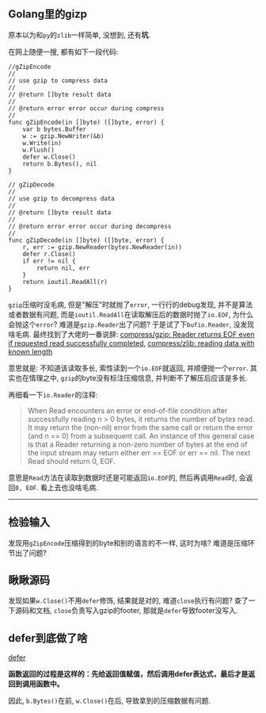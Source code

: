 ## Golang里的gizp

原本以为和`py`的`zlib`一样简单, 没想到, 还有**坑**.

在网上随便一搜, 都有如下一段代码:
```golang
//gZipEncode
//
// use gzip to compress data
//
// @return []byte result data
//
// @return error error occur during compress
//
func gZipEncode(in []byte) ([]byte, error) {
	var b bytes.Buffer
	w := gzip.NewWriter(&b)
	w.Write(in)
	w.Flush()
	defer w.Close()
	return b.Bytes(), nil
}

// gZipDecode
//
// use gzip to decompress data
//
// @return []byte result data
//
// @return error error occur during decompress
//
func gZipDecode(in []byte) ([]byte, error) {
	r, err := gzip.NewReader(bytes.NewReader(in))
	defer r.Close()
	if err != nil {
		return nil, err
	}
	return ioutil.ReadAll(r)
}
```

`gzip`压缩时没毛病, 但是"解压"时就抛了`error`, 一行行的debug发现, 并不是算法或者数据有问题, 而是`ioutil.ReadAll`在读取解压后的数据时抛了`io.EOF`, 为什么会抛这个`error`?
难道是`gzip.Reader`出了问题? 于是试了下`bufio.Reader`, 没发现啥毛病.
最终找到了大佬的一番说辞: [compress/gzip: Reader returns EOF even if requested read successfully completed](https://github.com/golang/go/issues/24713), [compress/zlib: reading data with known length](https://github.com/golang/go/issues/14867)

意思就是: 不知道该读取多长, 索性读到一个`io.EOF`就返回, 并顺便抛一个`error`.
其实也在情理之中, `gzip`的byte没有标注压缩信息, 并判断不了解压后应该是多长.

再细看一下`io.Reader`的注释:
>When Read encounters an error or end-of-file condition after
successfully reading n > 0 bytes, it returns the number of
bytes read. It may return the (non-nil) error from the same call
or return the error (and n == 0) from a subsequent call.
An instance of this general case is that a Reader returning
a non-zero number of bytes at the end of the input stream may
return either err == EOF or err == nil. The next Read should
return 0, EOF.

意思是`Read`方法在读取到数据时还是可能返回`io.EOF`的, 然后再调用`Read`时, 会返回`0, EOF`. 看上去也没啥毛病.


________________________________

## 检验输入

发现用`gZipEncode`压缩得到的byte和别的语言的不一样, 这时为啥?
难道是压缩环节出了问题?

## 瞅瞅源码

发现如果`w.Close()`不用`defer`修饰, 结果就是对的, 难道`close`执行有问题?
查了一下源码和文档, `close`负责写入gzip的footer, 那就是`defer`导致footer没写入.

## defer到底做了啥
[defer](https://golang.org/ref/spec#Defer_statements)

**函数返回的过程是这样的：先给返回值赋值，然后调用defer表达式，最后才是返回到调用函数中。**

因此, `b.Bytes()`在前, `w.Close()`在后, 导致拿到的压缩数据有问题.
